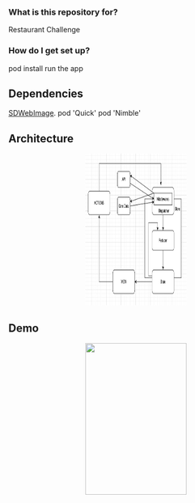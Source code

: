 ### What is this repository for? ###

Restaurant Challenge

### How do I get set up? ###

pod install
run the app

## Dependencies

[SDWebImage](https://github.com/SDWebImage/SDWebImage).
pod 'Quick'
pod 'Nimble'


## Architecture

<p align="center">
    <img src='https://github.com/gmoral/RChallenge/blob/master/rxswift.png' width="200" height="300">
</p>

## Demo

<p align="center">
<img src="https://github.com/gmoral/RChallenge/blob/master/demo.gif" width="200" height="300">
</p>